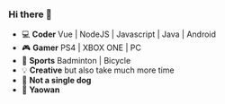 ### Hi there 👋

- :computer: **Coder** Vue | NodeJS | Javascript | Java | Android
- :video_game: **Gamer** PS4 | XBOX ONE | PC
- :bicyclist: **Sports**  Badminton | Bicycle
- :bulb: **Creative** but also take much more time
- :couple: **Not a single dog**
- :pill: **Yaowan**
